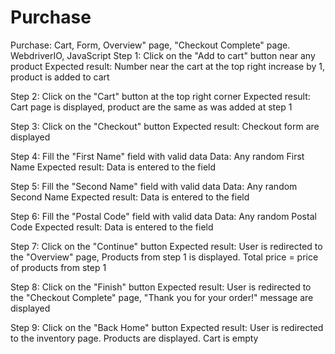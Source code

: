 # Purchase
Purchase: Cart, Form, Overview" page, "Checkout Complete" page. WebdriverIO, JavaScript
Step 1: Click on the "Add to cart" button near any product   Expected result: Number near the cart at the top right increase by 1, product is added to cart

Step 2: Click on the "Cart" button at the top right corner   Expected result: Cart page is displayed, product are the same as was added at step 1

Step 3: Click on the "Checkout" button   Expected result: Checkout form are displayed

Step 4: Fill the "First Name" field with valid data   Data: Any random First Name   Expected result: Data is entered to the field

Step 5: Fill the "Second Name" field with valid data   Data: Any random Second Name   Expected result: Data is entered to the field

Step 6: Fill the "Postal Code" field with valid data   Data: Any random Postal Code   Expected result: Data is entered to the field

Step 7: Click on the "Continue" button   Expected result: User is redirected to the "Overview" page, Products from step 1 is displayed. Total price = price of products from step 1

Step 8: Click on the "Finish" button   Expected result: User is redirected to the "Checkout Complete" page, "Thank you for your order!" message are displayed

Step 9: Click on the "Back Home" button   Expected result: User is redirected to the inventory page. Products are displayed. Cart is empty
